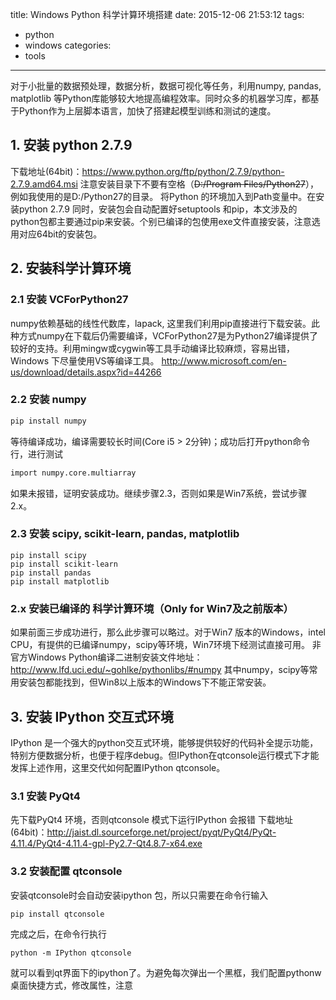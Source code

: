 title: Windows Python 科学计算环境搭建
date: 2015-12-06 21:53:12
tags: 
- python
- windows
categories:
- tools
----
对于小批量的数据预处理，数据分析，数据可视化等任务，利用numpy, pandas, matplotlib 等Python库能够较大地提高编程效率。同时众多的机器学习库，都基于Python作为上层脚本语言，加快了搭建起模型训练和测试的速度。

## 1. 安装 python 2.7.9
下载地址(64bit)：https://www.python.org/ftp/python/2.7.9/python-2.7.9.amd64.msi
注意安装目录下不要有空格（~~D:/Program Files/Python27~~），例如我使用的是D:/Python27的目录。
将Python 的环境加入到Path变量中。在安装python 2.7.9 同时，安装包会自动配置好setuptools 和pip，本文涉及的python包都主要通过pip来安装。个别已编译的包使用exe文件直接安装，注意选用对应64bit的安装包。

## 2. 安装科学计算环境 


### 2.1 安装 VCForPython27
numpy依赖基础的线性代数库，lapack, 这里我们利用pip直接进行下载安装。此种方式numpy在下载后仍需要编译，VCForPython27是为Python27编译提供了较好的支持。利用mingw或cygwin等工具手动编译比较麻烦，容易出错，Windows 下尽量使用VS等编译工具。
http://www.microsoft.com/en-us/download/details.aspx?id=44266

### 2.2 安装 numpy
``` bat
pip install numpy 
```
等待编译成功，编译需要较长时间(Core i5 > 2分钟)；成功后打开python命令行，进行测试
``` bat
import numpy.core.multiarray
```
如果未报错，证明安装成功。继续步骤2.3，否则如果是Win7系统，尝试步骤2.x。

### 2.3 安装 scipy, scikit-learn, pandas, matplotlib
```
pip install scipy
pip install scikit-learn
pip install pandas
pip install matplotlib
```

### 2.x 安装已编译的 科学计算环境（Only  for Win7及之前版本）
如果前面三步成功进行，那么此步骤可以略过。对于Win7 版本的Windows，intel CPU，有提供的已编译numpy，scipy等环境，Win7环境下经测试直接可用。
非官方Windows Python编译二进制安装文件地址：
http://www.lfd.uci.edu/~gohlke/pythonlibs/#numpy
其中numpy，scipy等常用安装包都能找到，但Win8以上版本的Windows下不能正常安装。



## 3. 安装 IPython 交互式环境
IPython 是一个强大的python交互式环境，能够提供较好的代码补全提示功能，特别方便数据分析，也便于程序debug。但IPython在qtconsole运行模式下才能发挥上述作用，这里交代如何配置IPython qtconsole。

### 3.1 安装 PyQt4
先下载PyQt4 环境，否则qtconsole 模式下运行IPython 会报错
下载地址(64bit)：http://jaist.dl.sourceforge.net/project/pyqt/PyQt4/PyQt-4.11.4/PyQt4-4.11.4-gpl-Py2.7-Qt4.8.7-x64.exe

### 3.2 安装配置 qtconsole
安装qtconsole时会自动安装ipython 包，所以只需要在命令行输入
```
pip install qtconsole
```
完成之后，在命令行执行
```
python -m IPython qtconsole
```
就可以看到qt界面下的ipython了。为避免每次弹出一个黑框，我们配置pythonw桌面快捷方式，修改属性，注意
